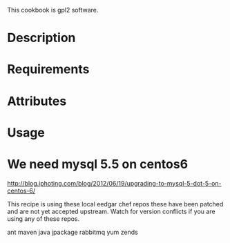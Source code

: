 This cookbook is gpl2 software.

Description
===========

Requirements
============

Attributes
==========

Usage
=====

# We need mysql 5.5 on centos6
http://blog.iphoting.com/blog/2012/06/19/upgrading-to-mysql-5-dot-5-on-centos-6/


This recipe is using these local eedgar chef repos these have been patched and
are not yet accepted upstream.  Watch for version conflicts if you are
using any of these repos.

ant
maven
java
jpackage
rabbitmq
yum
zends
